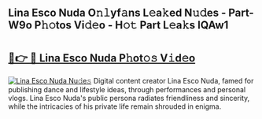 ## Lina Esco Nuda O𝚗𝚕yf𝚊ns L𝚎a𝚔ed N𝚞𝚍es - Part-W9o P𝚑𝚘tos Vi𝚍𝚎o - H𝚘𝚝 Part L𝚎a𝚔s IQAw1

# <h2><a href="http://kf8m4k.oniu.top/?m=Lina+Esco+Nuda">🔗👉 🔴 Lina Esco Nuda P𝚑ot𝚘𝚜 V𝚒d𝚎o</a></h2>

[![Lina Esco Nuda Nu𝚍e𝚜](https://i.imgur.com/0qMVB7G.gif)](http://kf8m4k.oniu.top/?m=Lina+Esco+Nuda)
Digital content creator Lina Esco Nuda, famed for publishing dance and lifestyle ideas, through performances and personal vlogs. Lina Esco Nuda's public persona radiates friendliness and sincerity, while the intricacies of his private life remain shrouded in enigma.  
